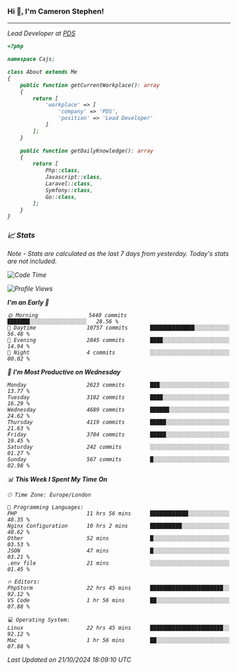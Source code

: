 ### Hi 👋, I'm Cameron Stephen!
<hr>
<p><em>Lead Developer at <a href="https://prindatasolutions.co.uk">PDS</a></p>


```php
<?php

namespace Cajs;

class About extends Me
{
    public function getCurrentWorkplace(): array
    {
        return [
            'workplace' => [
                'company' => 'PDS',
                'position' => 'Lead Developer'
            ]
        ];
    }

    public function getDailyKnowledge(): array
    {
        return [
            Php::class,
            Javascript::class,
            Laravel::class,
            Symfony::class,
            Go::class,
        ];
    }
}
```

### 📈 Stats
<p><em>Note - Stats are calculated as the last 7 days from yesterday. Today's stats are not included.</em></p>


<!--START_SECTION:waka-->
![Code Time](http://img.shields.io/badge/Code%20Time-4%2C029%20hrs%2058%20mins-blue)

![Profile Views](http://img.shields.io/badge/Profile%20Views-0-blue)

**I'm an Early 🐤** 

```text
🌞 Morning                5440 commits        ███████░░░░░░░░░░░░░░░░░░   28.56 % 
🌆 Daytime                10757 commits       ██████████████░░░░░░░░░░░   56.48 % 
🌃 Evening                2845 commits        ████░░░░░░░░░░░░░░░░░░░░░   14.94 % 
🌙 Night                  4 commits           ░░░░░░░░░░░░░░░░░░░░░░░░░   00.02 % 
```
📅 **I'm Most Productive on Wednesday** 

```text
Monday                   2623 commits        ███░░░░░░░░░░░░░░░░░░░░░░   13.77 % 
Tuesday                  3102 commits        ████░░░░░░░░░░░░░░░░░░░░░   16.29 % 
Wednesday                4689 commits        ██████░░░░░░░░░░░░░░░░░░░   24.62 % 
Thursday                 4119 commits        █████░░░░░░░░░░░░░░░░░░░░   21.63 % 
Friday                   3704 commits        █████░░░░░░░░░░░░░░░░░░░░   19.45 % 
Saturday                 242 commits         ░░░░░░░░░░░░░░░░░░░░░░░░░   01.27 % 
Sunday                   567 commits         █░░░░░░░░░░░░░░░░░░░░░░░░   02.98 % 
```


📊 **This Week I Spent My Time On** 

```text
🕑︎ Time Zone: Europe/London

💬 Programming Languages: 
PHP                      11 hrs 56 mins      ████████████░░░░░░░░░░░░░   48.35 % 
Nginx Configuration      10 hrs 2 mins       ██████████░░░░░░░░░░░░░░░   40.62 % 
Other                    52 mins             █░░░░░░░░░░░░░░░░░░░░░░░░   03.53 % 
JSON                     47 mins             █░░░░░░░░░░░░░░░░░░░░░░░░   03.21 % 
.env file                21 mins             ░░░░░░░░░░░░░░░░░░░░░░░░░   01.45 % 

🔥 Editors: 
PhpStorm                 22 hrs 45 mins      ███████████████████████░░   92.12 % 
VS Code                  1 hr 56 mins        ██░░░░░░░░░░░░░░░░░░░░░░░   07.88 % 

💻 Operating System: 
Linux                    22 hrs 45 mins      ███████████████████████░░   92.12 % 
Mac                      1 hr 56 mins        ██░░░░░░░░░░░░░░░░░░░░░░░   07.88 % 
```


 Last Updated on 21/10/2024 18:09:10 UTC
<!--END_SECTION:waka-->
